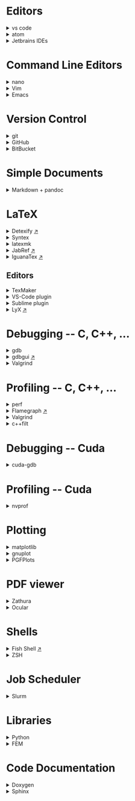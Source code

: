 # Editors

<details><summary>vs code</summary>
</details>

<details><summary>atom</summary>
</details>

<details><summary>Jetbrains IDEs</summary>

paid IDE for Java, Python, C, C++, PHP.

 * There is a free [version for students](https://www.jetbrains.com/student/).

</details>

# Command Line Editors

<details><summary>nano</summary>
The most simple option with self-explaining interface.
</details>

<details><summary>Vim</summary>
More complex editor with many features. You should get a vim cheat sheet in the beginning.
</details>

<details><summary>Emacs</summary>
More complex editor with many features. You should get a emacs cheat sheet in the beginning.
</details>

# Version Control

<details><summary>git</summary>

 * The [Git Book](https://git-scm.com/book/en/v2) is a good place to start.
 * You can use `git gui` to create commits and `gitk` to view the history.

</details>

<details><summary>GitHub</summary>

Host for git repositories.

 * You can create free private repositories with a student account.

</details>

<details><summary>BitBucket</summary>
Free alternative to GitHub with private repositories.
</details>

# Simple Documents

<details><summary>Markdown + pandoc</summary>

Good for writing pdf documents quickly. Not as nice as LaTeX but good enough for exercises.

 * Can compile markdown to pdf, html and many others.
 * Allows inline html and latex formulas, ...

</details>

# LaTeX

<details><summary>Detexify <a href="http://detexify.kirelabs.org/classify.html">↗</a></summary>
Draw the symbol you need and detexify will tell you the corresponding LaTeX command and package.
</details>

<details><summary>Syntex</summary>

Use LaTeX with `--synctex=1` to link the produced pdf to your LaTeX source code. If you have syntex support in your pdf/ps/dvi viewer and your editor, you can ctrl-click on a paragraph to scroll to it and get it highlighted in the other document.

</details>

<details><summary>latexmk</summary>

Automagically performs all steps needed to create the index, BibTeX/Biber, references, ...

 * You can get a continuous preview with the `-pvc` option.

</details>

<details><summary>JabRef <a href="http://www.jabref.org/">↗</a></summary>
Tool to manage your BibTeX references. You can search and tag the references, link them to pdfs and add summaries.
</details>

<details><summary>IguanaTex <a href="http://www.jonathanleroux.org/software/iguanatex/">↗</a></summary>
PowerPoint plugin to use LaTeX formulas in your document.
</details>

## Editors

<details><summary>TexMaker</summary>
</details>

<details><summary>VS-Code plugin</summary>
</details>

<details><summary>Sublime plugin</summary>

 * LaTeXTools
 * LaTeX-cwl

</details>

<details><summary>LyX <a href="https://www.lyx.org/Screenshots">↗</a></summary>

WYSIWYM editor for documents which uses LaTeX internally and also exports to LaTeX code. The document and formulas are shown similarly to the final document. Mathematical formulas can either be written using the LaTeX code or with the various shortcuts (e.g `Alt-M G A` for alpha (read "alt math Greek alpha"), `Alt-M I` for integrals).

 * You can write raw LaTeX via `ctrl-L` for features that are not natively supported by LyX.

</details>

# Debugging -- C, C++, ...

<details><summary>gdb</summary>

 * You can modify the _startup script_ `~/.gdbinit`. There exists various init files to support _colored output_ ([copy this file in your init file](https://github.com/RAttab/dotfiles/blob/master/colors.gdb)) and many other other features.
 * If you want to debug a program wich takes _command line arguments_ you can pass them like `gdb --args program param1 param2`.
 * You can print the first three elements of _arrays_ using `p *ptr@3`. If you have a 3x2 matrix you can also use `p *ptr@3@2` which will give a clearer structure to the output than `p *ptr@6`.

</details>

<details><summary>gdbgui <a href="https://gdbgui.com/screenshots.html">↗</a></summary>
"Browser-based debugger for C, C++, go, rust, and more"
</details>

<details><summary>Valgrind</summary>

Useful to find difficult _memory bugs_ when gdb doesn't catch them or doesn't give any useful information. Examples are _double free_-bugs, bugs which corrupted the allocator meta data (in this case you might get an error the next time you try to allocate any new memory) or reading _uninitialized memory_.

 * You can use the flag `valgrind --track-origins=yes` to make valgrind track and report where you allocated uninitialized memory.
 * Besides memory checks with the default `--tool=memcheck` there also exist many other tools. E.g. `--tool=cachegrind`, which compute _cache misses_ for the instruction cache and memory cache.
 * Warning: valgrind will make your program run really slow.

</details>

# Profiling -- C, C++, ...

<details><summary>perf</summary>
</details>

<details><summary>Flamegraph <a href="http://www.brendangregg.com/flamegraphs.html">↗</a></summary>

Nice way to [visualize](http://www.brendangregg.com/FlameGraphs/cpuflamegraphs.html) the results of `perf`.

 * `perf script | ~/FlameGraph/stackcollapse-perf.pl | ~/FlameGraph/flamegraph.pl > flamegraph.svg` creates an interactive svg image from the perf script.
 * You can also mix it with some `grep`, `sed`, oder `c++filt`.
 * There also exists a [module](https://github.com/evanhempel/python-flamegraph) for python.

</details>

<details><summary>Valgrind</summary>

 * For measuring _cache misses_. See the valgrind section in 'Debugging'

</details>

<details><summary>c++filt</summary>
Demangles C++ names to make them more readable. Nice in combination with profiler output or flamegraphs.
</details>

# Debugging -- Cuda

<details><summary>cuda-gdb</summary>

Gdb with cuda extension. You can also set _breakpoints in kernels_ and switch between threads to inspect the variables.

 * You can also create an init file `~/cuda-gdbinit`. Just use the same file as for `gdb` if you want colored backtraces.
 * To break on API errors like failed kernel launches or other error codes use `set cuda api_failures stop`.
 * To check for _invalid memory addresses_, you can use `set cuda memcheck on` to enable something like `valgrind --tool=memcheck` for cuda. Warning: This makes your program much slower.
 * TODO: problem with breakpoints on gpu connected to display.

</details>

# Profiling -- Cuda

<details><summary>nvprof</summary>

Command line profiler for Cuda programs. You can also generate a file, which can be imported to `nvvp` using `--analysis-metrics -o file`. This helps with profiling a remote program.

 * You can output the profiling in CSV format with a common time unit using `--csv -u us`.
 * Profiling can be limited to specific kernels using `--kernels my_kernel`, which applies to following `--analysis-metrics`, `--events` or `--metrics` options.
 * You can control the GPUs visible to your program by setting the environment variable `CUDA_VISIBLE_DEVICES`. Example: `CUDA_VISIBLE_DEVICES=0,2` masks out GPU 1. Run `nvidia-smi` to get the number of each GPU.

</details>

# Plotting

<details><summary>matplotlib</summary>
Python library for plotting.
</details>

<details><summary>gnuplot</summary>

Language especially for plotting. Can export to many formats including png, svg, latex.

 * You can use the init file `.gnuplot` to run code or set settings startup
 * Can fit arbitrary parameters to compute a function that approximates the data points using `fit`.
 * You can also plot data using the output of shell commands: `plot '< python gen_data.py'` or `plot '< sed -n "s/^# //p" file'` or even with pipes `plot '< cat data/* | sed -n "s#re=\(.*\)#\1#p"'`

</details>

<details><summary>PGFPlots</summary>

Handy LaTeX package to create plots directly in LaTeX. Can plot data in CSV or gnuplot format. Supports diagrams, graphs, box plots, 3d plots and many more.

 * There are also higher level features as loops and random numbers.
 * Becomes slow for many plots. You can avoid the recomputation of the plots by compiling them in another document into an PDF and include it with `\includegraphics`. This is done automatically if you use `\usepgfplotslibrary{external}` and `\tikzexternalize[prefix=TikzPictures/]` in your preamble.
 * You can use gnuplot to plot your data.

</details>

# PDF viewer

<details><summary>Zathura</summary>
</details>

<details><summary>Ocular</summary>
</details>

# Shells

<details><summary>Fish Shell <a href="https://fishshell.com/docs/current/tutorial.html">↗</a></summary>
Shell with useful autocompletion and many other features.
</details>

<details><summary>ZSH</summary>

Shell with useful autocompletion and many other features.

 * To get started, [oh-my-zsh](https://github.com/robbyrussell/oh-my-zsh/) is good to manage your zsh configuration.

</details>

# Job Scheduler

<details><summary>Slurm</summary>

Job manager.

 * `srun --ntasks=42 script.sh` allocates 42 tasks and runs the job in your terminal. The default is one task per node.
 * `srun --ntasks=42 --pty bash` allocates 42 tasks and starts an interactive session. Use `exit` to exit the interactive session.
 * `sbatch --ntasks=1 script.sh` allocates and runs script. script gets _copied_ to an other location and gets run, once there are enough resources available.
 * `squeue` to see the current jobs in the job queue.
 * `scancel` to kill your jobs or revoke them from the queue.
 * `salloc --ntasks=42` allocate recources for yourself, but stay on login node. If you want to use the recources use `srun` afterwards. Useful if one job contains multiple `srun` commands, as you don't have to reallocate recources for each job. Use `exit` to exit the allocation.
 * Use `--job-name="Bob"` to give your job a descriptive name.
 * Use `--time=8:00:00` to set the upper limit for the runtime of your program.

```bash
srun -n4 hostname # runs hostname on four nodes

salloc -n4 # allocate four nodes
  srun hostname # runs hostname on all allocated nodes
  srun -n2 hostname # runs hostname on two of the allocated nodes
exit

sbatch -n4 script.sh # submits a job to run hostname on four nodes
# returns immediately and stores the output of the job into a file
```

</details>

# Libraries

<details><summary>Python</summary>

 * Numpy for efficient array/vector/matrix operations.
 * [Scipy](https://docs.scipy.org/doc/scipy/reference/index.html) offers many useful algorithms. E.g. linear algebra, FFT and optimization.
 * Sympy for symbolic computations, integrals and derivatives.
 * Matplotlib for plotting.

</details>

<details><summary>FEM</summary>

 * FeniCS: Python
 * deal.II: C++

</details>

# Code Documentation

<details><summary>Doxygen</summary>
</details>

<details><summary>Sphinx</summary>
</details>
